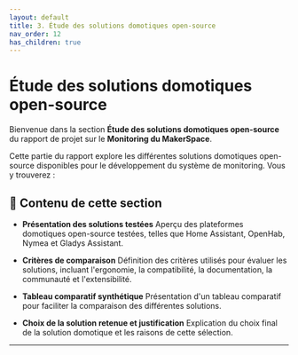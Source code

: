 ```yaml
---
layout: default
title: 3. Étude des solutions domotiques open-source
nav_order: 12
has_children: true
---
```


# Étude des solutions domotiques open-source

Bienvenue dans la section **Étude des solutions domotiques open-source** du rapport de projet sur le **Monitoring du MakerSpace**.

Cette partie du rapport explore les différentes solutions domotiques open-source disponibles pour le développement du système de monitoring. Vous y trouverez :

## 📌 Contenu de cette section

- **Présentation des solutions testées**
  Aperçu des plateformes domotiques open-source testées, telles que Home Assistant, OpenHab, Nymea et Gladys Assistant.

- **Critères de comparaison**
  Définition des critères utilisés pour évaluer les solutions, incluant l'ergonomie, la compatibilité, la documentation, la communauté et l'extensibilité.

- **Tableau comparatif synthétique**
  Présentation d'un tableau comparatif pour faciliter la comparaison des différentes solutions.

- **Choix de la solution retenue et justification**
  Explication du choix final de la solution domotique et les raisons de cette sélection.

---

